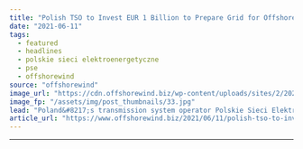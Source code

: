 ```yaml
---
title: "Polish TSO to Invest EUR 1 Billion to Prepare Grid for Offshore Wind Power"
date: "2021-06-11"
tags: 
  - featured
  - headlines
  - polskie sieci elektroenergetyczne
  - pse
  - offshorewind
source: "offshorewind"
image_url: "https://cdn.offshorewind.biz/wp-content/uploads/sites/2/2021/06/07140003/Vessels-rochade-as-Taiwanese-wind-farm-nears-offshore-construction-phase.jpg"
image_fp: "/assets/img/post_thumbnails/33.jpg"
lead: "Poland&#8217;s transmission system operator Polskie Sieci Elektroenergetyczne (​PSE) plans to invest around PLN 4.5"
article_url: "https://www.offshorewind.biz/2021/06/11/polish-tso-to-invest-eur-1-billion-to-prepare-grid-for-offshore-wind-power/"
---
```


---
